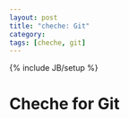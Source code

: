 ```yaml
---
layout: post
title: "cheche: Git"
category: 
tags: [cheche, git]
---
```

{% include JB/setup %}

# Cheche for Git

